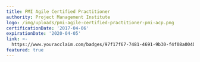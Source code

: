 ```yaml
---
title: PMI Agile Certified Practitioner
authority: Project Management Institute
logo: /img/uploads/pmi-agile-certified-practitioner-pmi-acp.png
certificationDate: '2017-04-06'
expirationDate: '2020-04-05'
link: >-
  https://www.youracclaim.com/badges/97f17f67-7481-4691-9b30-f4f08a004bb4/public_url
featured: true
---
```


